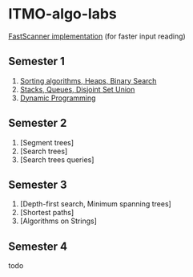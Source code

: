 # ITMO-algo-labs
[FastScanner implementation](https://github.com/greenIrina/ITMO-algo-labs/blob/main/FastScanner.java) (for faster input reading)

## Semester 1
1. [Sorting algorithms, Heaps, Binary Search](https://github.com/greenIrina/ITMO-algo-labs/tree/main/sem%201/sorting%2C%20heaps%2C%20binsearch)
2. [Stacks, Queues, Disjoint Set Union](https://github.com/greenIrina/ITMO-algo-labs/tree/main/sem%201/stack%2C%20queue%2C%20dsu)
3. [Dynamic Programming](https://github.com/greenIrina/ITMO-algo-labs/tree/main/sem%201/dynamic%20programming)
## Semester 2
1. [Segment trees]
2. [Search trees]
3. [Search trees queries]
## Semester 3
1. [Depth-first search, Minimum spanning trees]
2. [Shortest paths]
3. [Algorithms on Strings]
## Semester 4
todo
